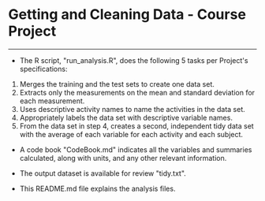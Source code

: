 # Getting and Cleaning Data - Course Project
----------------------------------------------

* The R script, "run_analysis.R", does the following 5 tasks per Project's specifications:

1. Merges the training and the test sets to create one data set.
2. Extracts only the measurements on the mean and standard deviation for each measurement.
3. Uses descriptive activity names to name the activities in the data set.
4. Appropriately labels the data set with descriptive variable names.
5. From the data set in step 4, creates a second, independent tidy data set with the average of each variable for each activity and each subject.

* A code book "CodeBook.md" indicates all the variables and summaries calculated, along with units, and any other relevant information.

* The output dataset is available for review "tidy.txt".

* This README.md file explains the analysis files.
